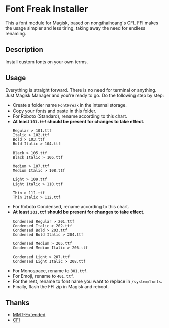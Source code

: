 # Font Freak Installer
This a font module for Magisk, based on nongthaihoang's CFI. FFI makes the usage simpler and less tiring, taking away the need for endless renaming.

## Description
Install custom fonts on your own terms.

## Usage
Everything is straight forward. There is no need for terminal or anything. Just Magisk Manager and you're ready to go.
Do the following step by step:
- Create a folder name ``FontFreak`` in the internal storage.
- Copy your fonts and paste in this folder.
- For Roboto (Standard), rename according to this chart.
- __At least ``101.ttf`` should be present for changes to take effect.__
  ```
  Regular > 101.ttf
  Italic > 102.ttf
  Bold > 103.ttf
  Bold Italic > 104.ttf

  Black > 105.ttf
  Black Italic > 106.ttf

  Medium > 107.ttf
  Medium Italic > 108.ttf

  Light > 109.ttf
  Light Italic > 110.ttf

  Thin > 111.ttf
  Thin Italic > 112.ttf
  ```
- For Roboto Condensed, rename according to this chart.
- __At least ``201.ttf`` should be present for changes to take effect.__
  ```
  Condensed Regular > 201.ttf
  Condensed Italic > 202.ttf
  Condensed Bold > 203.ttf
  Condensed Bold Italic > 204.ttf

  Condensed Medium > 205.ttf
  Condensed Medium Italic > 206.ttf

  Condensed Light > 207.ttf
  Condensed Light Italic > 208.ttf
  ```
- For Monospace, rename to ``301.ttf``.
- For Emoji, rename to ``401.ttf``.
- For the rest, rename to font name you want to replace in ```/system/fonts```.
- Finally, flash the FFI zip in Magisk and reboot.

## Thanks
- [MMT-Extended](https://github.com/Zackptg5/MMT-Extended)
- [CFI](https://github.com/nongthaihoang/custom_font_installer)
